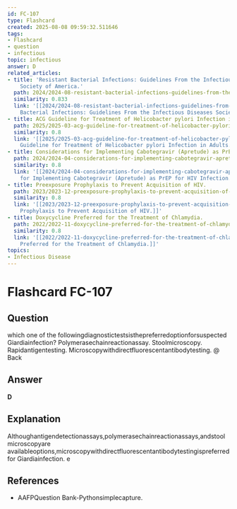 ```yaml
---
id: FC-107
type: Flashcard
created: 2025-08-08 09:59:32.511646
tags:
- Flashcard
- question
- infectious
topic: infectious
answer: D
related_articles:
- title: 'Resistant Bacterial Infections: Guidelines From the Infectious Diseases
    Society of America.'
  path: 2024/2024-08-resistant-bacterial-infections-guidelines-from-the-infectiou.md
  similarity: 0.833
  link: '[[2024/2024-08-resistant-bacterial-infections-guidelines-from-the-infectiou|Resistant
    Bacterial Infections: Guidelines From the Infectious Diseases Society of America.]]'
- title: ACG Guideline for Treatment of Helicobacter pylori Infection in Adults.
  path: 2025/2025-03-acg-guideline-for-treatment-of-helicobacter-pylori-infection.md
  similarity: 0.8
  link: '[[2025/2025-03-acg-guideline-for-treatment-of-helicobacter-pylori-infection|ACG
    Guideline for Treatment of Helicobacter pylori Infection in Adults.]]'
- title: Considerations for Implementing Cabotegravir (Apretude) as PrEP for HIV Infection.
  path: 2024/2024-04-considerations-for-implementing-cabotegravir-apretude-as-pre.md
  similarity: 0.8
  link: '[[2024/2024-04-considerations-for-implementing-cabotegravir-apretude-as-pre|Considerations
    for Implementing Cabotegravir (Apretude) as PrEP for HIV Infection.]]'
- title: Preexposure Prophylaxis to Prevent Acquisition of HIV.
  path: 2023/2023-12-preexposure-prophylaxis-to-prevent-acquisition-of-hiv.md
  similarity: 0.8
  link: '[[2023/2023-12-preexposure-prophylaxis-to-prevent-acquisition-of-hiv|Preexposure
    Prophylaxis to Prevent Acquisition of HIV.]]'
- title: Doxycycline Preferred for the Treatment of Chlamydia.
  path: 2022/2022-11-doxycycline-preferred-for-the-treatment-of-chlamydia.md
  similarity: 0.8
  link: '[[2022/2022-11-doxycycline-preferred-for-the-treatment-of-chlamydia|Doxycycline
    Preferred for the Treatment of Chlamydia.]]'
topics:
- Infectious Disease
---
```


# Flashcard FC-107

## Question

which one of the followingdiagnostictestsisthepreferredoptionforsuspected Giardiainfection? Polymerasechainreactionassay. Stoolmicroscopy. Rapidantigentesting. Microscopywithdirectfluorescentantibodytesting. @ Back

## Answer

**D**

## Explanation

Althoughantigendetectionassays,polymerasechainreactionassays,andstoolmicroscopyare availableoptions,microscopywithdirectfluorescentantibodytestingispreferredfor Giardiainfection. e

## References

- AAFPQuestion Bank-Pythonsimplecapture.

